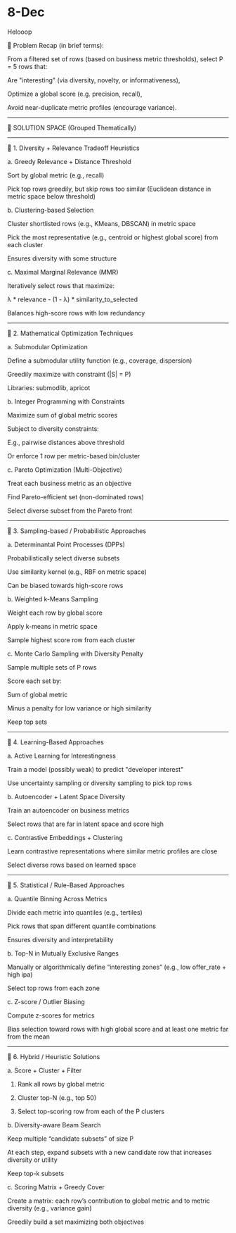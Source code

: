 # 8-Dec
Helooop

🎯 Problem Recap (in brief terms):

From a filtered set of rows (based on business metric thresholds), select P = 5 rows that:

Are "interesting" (via diversity, novelty, or informativeness),

Optimize a global score (e.g. precision, recall),

Avoid near-duplicate metric profiles (encourage variance).



---

🧠 SOLUTION SPACE (Grouped Thematically)


---

🔹 1. Diversity + Relevance Tradeoff Heuristics

a. Greedy Relevance + Distance Threshold

Sort by global metric (e.g., recall)

Pick top rows greedily, but skip rows too similar (Euclidean distance in metric space below threshold)


b. Clustering-based Selection

Cluster shortlisted rows (e.g., KMeans, DBSCAN) in metric space

Pick the most representative (e.g., centroid or highest global score) from each cluster

Ensures diversity with some structure


c. Maximal Marginal Relevance (MMR)

Iteratively select rows that maximize:

λ * relevance - (1 - λ) * similarity_to_selected

Balances high-score rows with low redundancy



---

🔹 2. Mathematical Optimization Techniques

a. Submodular Optimization

Define a submodular utility function (e.g., coverage, dispersion)

Greedily maximize with constraint (|S| = P)

Libraries: submodlib, apricot


b. Integer Programming with Constraints

Maximize sum of global metric scores

Subject to diversity constraints:

E.g., pairwise distances above threshold

Or enforce 1 row per metric-based bin/cluster



c. Pareto Optimization (Multi-Objective)

Treat each business metric as an objective

Find Pareto-efficient set (non-dominated rows)

Select diverse subset from the Pareto front



---

🔹 3. Sampling-based / Probabilistic Approaches

a. Determinantal Point Processes (DPPs)

Probabilistically select diverse subsets

Use similarity kernel (e.g., RBF on metric space)

Can be biased towards high-score rows


b. Weighted k-Means Sampling

Weight each row by global score

Apply k-means in metric space

Sample highest score row from each cluster


c. Monte Carlo Sampling with Diversity Penalty

Sample multiple sets of P rows

Score each set by:

Sum of global metric

Minus a penalty for low variance or high similarity


Keep top sets



---

🔹 4. Learning-Based Approaches

a. Active Learning for Interestingness

Train a model (possibly weak) to predict "developer interest"

Use uncertainty sampling or diversity sampling to pick top rows


b. Autoencoder + Latent Space Diversity

Train an autoencoder on business metrics

Select rows that are far in latent space and score high


c. Contrastive Embeddings + Clustering

Learn contrastive representations where similar metric profiles are close

Select diverse rows based on learned space



---

🔹 5. Statistical / Rule-Based Approaches

a. Quantile Binning Across Metrics

Divide each metric into quantiles (e.g., tertiles)

Pick rows that span different quantile combinations

Ensures diversity and interpretability


b. Top-N in Mutually Exclusive Ranges

Manually or algorithmically define “interesting zones” (e.g., low offer_rate + high ipa)

Select top rows from each zone


c. Z-score / Outlier Biasing

Compute z-scores for metrics

Bias selection toward rows with high global score and at least one metric far from the mean



---

🔹 6. Hybrid / Heuristic Solutions

a. Score + Cluster + Filter

1. Rank all rows by global metric


2. Cluster top-N (e.g., top 50)


3. Select top-scoring row from each of the P clusters



b. Diversity-aware Beam Search

Keep multiple “candidate subsets” of size P

At each step, expand subsets with a new candidate row that increases diversity or utility

Keep top-k subsets


c. Scoring Matrix + Greedy Cover

Create a matrix: each row’s contribution to global metric and to metric diversity (e.g., variance gain)

Greedily build a set maximizing both objectives



